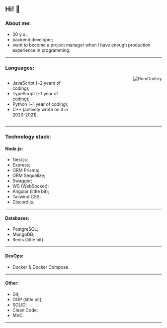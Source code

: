Hi! 👋
---
### About me:
- 20 y.o.;
- backend developer;
- want to become a project manager when I have enough production experience in programming.
---
### Languages:
<div style='display: flex; flex-direction: row; justify-content: space-between'>
<ul style='width: 40%'>
<li>JavaScript (~2 years of coding);</li>
<li>TypeScript (~1 year of coding);</li>
<li>Python (~1 year of coding);</li>
<li>C++ (actively wrote on it in 2020-2021).</li>
</ul>
<img src="https://github-readme-stats.vercel.app/api/top-langs?username=RomDmitriy&show_icons=true&locale=en&layout=compact&theme=dracula" alt="RomDmitriy" />
</div>

---
### Technology stack:
#### Node.js:
- Nest.js;
- Express;
- ORM Prisma;
- ORM Sequelize;
- Swagger;
- WS (WebSocket);
- Angular (little bit);
- Tailwind CSS;
- Discord.js.
---
#### Databases:
- PostgreSQL;
- MongoDB;
- Redis (little bit).
---
#### DevOps:
- Docker & Docker Compose.
---
#### Other:
- Git;
- OOP (little bit);
- SOLID;
- Clean Code;
- MVC.
---
<!--
**RomDmitriy/RomDmitriy** is a ✨ _special_ ✨ repository because its `README.md` (this file) appears on your GitHub profile.

Here are some ideas to get you started:

- 🔭 I’m currently working on ...
- 🌱 I’m currently learning ...
- 👯 I’m looking to collaborate on ...
- 🤔 I’m looking for help with ...
- 💬 Ask me about ...
- 📫 How to reach me: ...
- 😄 Pronouns: ...
- ⚡ Fun fact: ...
-->
